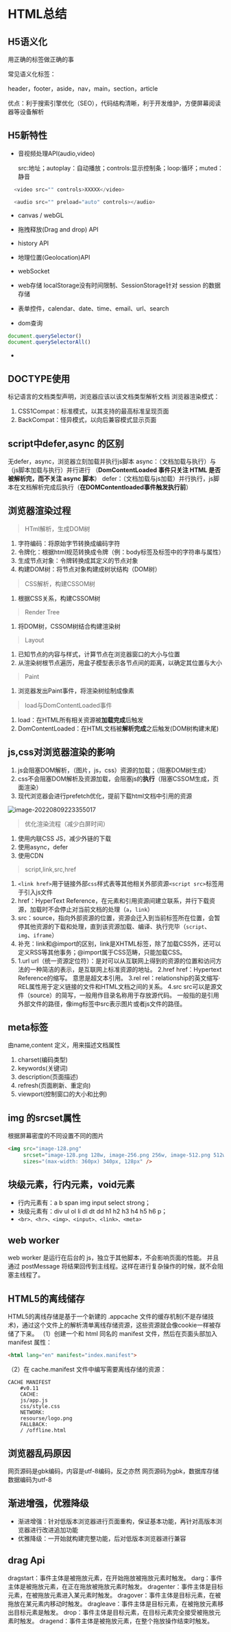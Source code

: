 # HTML总结

## H5语义化

用正确的标签做正确的事

常见语义化标签：

header，footer，aside，nav，main，section，article

优点：利于搜索引擎优化（SEO），代码结构清晰，利于开发维护，方便屏幕阅读器等设备解析

## H5新特性

- 音视频处理API(audio,video)

  src:地址；autoplay：自动播放；controls:显示控制条；loop:循环；muted：静音

```js
  <video src="" controls>XXXXX</video>
```

```javascript
  <audio src="" preload="auto" controls></audio>
```

- canvas / webGL

- 拖拽释放(Drag and drop) API

- history API

- 地理位置(Geolocation)API

- webSocket

- web存储 localStorage没有时间限制、SessionStorage针对 session 的数据存储

- 表单控件，calendar、date、time、email、url、search
- dom查询

```js
document.querySelector()
document.querySelectorAll()
```

- 

## DOCTYPE使用

标记语言的文档类型声明，浏览器应该以该文档类型解析文档 
浏览器渲染模式：

1. CSS1Compat：标准模式，以其支持的最高标准呈现页面
2. BackCompat：怪异模式，以向后兼容模式显示页面

## script中defer,async 的区别

无defer，async，浏览器立刻加载并执行js脚本
async：（文档加载与执行）与（js脚本加载与执行）并行进行 （**DomContentLoaded 事件只关注 HTML 是否被解析完，而不关注 async 脚本**）
defer：（文档加载与js加载）并行执行，js脚本在文档解析完成后执行（**在DOMContentloaded事件触发执行前**）

## 浏览器渲染过程

> HTml解析，生成DOM树

1. 字符编码：将原始字节转换成编码字符
2. 令牌化：根据html规范转换成令牌（例：body标签及标签中的字符串与属性）
3. 生成节点对象：令牌转换成其定义的节点对象
4. 构建DOM树：将节点对象构建成树状结构（DOM树）

> CSS解析，构建CSSOM树

1. 根据CSS关系，构建CSSOM树

> Render Tree

1. 将DOM树，CSSOM树结合构建渲染树

> Layout

1. 已知节点的内容与样式，计算节点在浏览器窗口的大小与位置
2. 从渲染树根节点遍历，用盒子模型表示各节点间的距离，以确定其位置与大小

> Paint

1. 浏览器发出Paint事件，将渲染树绘制成像素

> load与DomContentLoaded事件

1. load：在HTML所有相关资源被**加载完成**后触发
2. DomContentLoaded：在HTML文档被**解析完成**之后触发(DOM树构建末尾)

## js,css对浏览器渲染的影响

1. js会阻塞DOM解析，（图片，js，css）资源的加载；（阻塞DOM树生成）
2. css不会阻塞DOM解析及资源加载，会阻塞js的**执行**（阻塞CSSOM生成，页面渲染）
3. 现代浏览器会进行prefetch优化，提前下载html文档中引用的资源

![image-20220809223355017](./../../.vuepress/public/img/image-20220809223355017.png)

> 优化渲染流程（减少白屏时间）

1. 使用内联CSS JS，减少外链的下载
2. 使用async，defer
3. 使用CDN

> script,link,src,href

1. `<link href>`用于链接外部`css`样式表等其他相关外部资源`<script src>`标签用于引入js文件
2. href：HyperText Reference，在元素和引用资源间建立联系，并⾏下载资源，加载时不会停止对当前文档的处理（`a`，`link`）
3. src：source，指向外部资源的位置，资源会迁入到当前标签所在位置，会暂停其他资源的下载和处理，直到该资源加载、编译、执⾏完毕（`script`、`img`、`iframe`）
4. 补充：link和@import的区别，link是XHTML标签，除了加载CSS外，还可以定义RSS等其他事务；@import属于CSS范畴，只能加载CSS。
5. 1.url
   url（统一资源定位符）：是对可以从互联网上得到的资源的位置和访问方法的一种简洁的表示，是互联网上标准资源的地址。
   2.href
   href：Hypertext Reference的缩写。
   意思是超文本引用。
   3.rel
   rel：relationship的英文缩写·
   REL属性用于定义链接的文件和HTML文档之间的关系。
   4.src
   src可以是源文件（source）的简写，一般用作目录名称用于存放源代码。
   一般指的是引用外部文件的路径，像img标签中src表示图片或者js文件的路径。

## meta标签

由name,content 定义，用来描述文档属性

1.	charset(编码类型)
2.	keywords(关键词)
3.	description(页面描述)
4.	refresh(页面刷新、重定向)
5.	viewport(控制窗口的大小和比例)

## img 的srcset属性

根据屏幕密度的不同设置不同的图片

```html
<img src="image-128.png"
     srcset="image-128.png 128w, image-256.png 256w, image-512.png 512w"
     sizes="(max-width: 360px) 340px, 128px" />
```

## 块级元素，行内元素，void元素

- 行内元素有：a b span img input select strong；
- 块级元素有：div ul ol li dl dt dd h1 h2 h3 h4 h5 h6 p；
- `<br>、<hr>、<img>、<input>、<link>、<meta>`

## web worker

web worker 是运行在后台的 js，独立于其他脚本，不会影响页面的性能。 并且通过 postMessage 将结果回传到主线程。这样在进行复杂操作的时候，就不会阻塞主线程了。

## HTML5的离线储存

HTML5的离线存储是基于一个新建的 .appcache 文件的缓存机制(不是存储技术)，通过这个文件上的解析清单离线存储资源，这些资源就会像cookie一样被存储了下来。
（1）创建一个和 html 同名的 manifest 文件，然后在页面头部加入 manifest 属性：

```html
<html lang="en" manifest="index.manifest">
```

（2）在 cache.manifest 文件中编写需要离线存储的资源：

```
CACHE MANIFEST
    #v0.11
    CACHE:
    js/app.js
    css/style.css
    NETWORK:
    resourse/logo.png
    FALLBACK:
    / /offline.html
```

## 浏览器乱码原因

网页源码是gbk编码，内容是utf-8编码，反之亦然
网页源码为gbk，数据库存储数据编码为utf-8

## 渐进增强，优雅降级

- 渐进增强：针对低版本浏览器进行页面重构，保证基本功能，再针对高版本浏览器进行改进追加功能
- 优雅降级：一开始就构建完整功能，后对低版本浏览器进行兼容

## drag Api

dragstart：事件主体是被拖放元素，在开始拖放被拖放元素时触发。
darg：事件主体是被拖放元素，在正在拖放被拖放元素时触发。
dragenter：事件主体是目标元素，在被拖放元素进入某元素时触发。
dragover：事件主体是目标元素，在被拖放在某元素内移动时触发。
dragleave：事件主体是目标元素，在被拖放元素移出目标元素是触发。
drop：事件主体是目标元素，在目标元素完全接受被拖放元素时触发。
dragend：事件主体是被拖放元素，在整个拖放操作结束时触发。